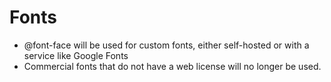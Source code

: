 # Fonts
*   @font-face will be used for custom fonts, either self-hosted or with a service like Google Fonts
*   Commercial fonts that do not have a web license will no longer be used.